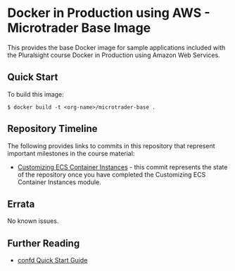# Docker in Production using AWS - Microtrader Base Image

This provides the base Docker image for sample applications included with the Pluralsight course Docker in Production using Amazon Web Services.

## Quick Start

To build this image: 

```
$ docker build -t <org-name>/microtrader-base .
```

## Repository Timeline

The following provides links to commits in this repository that represent important milestones in the course material:

- [Customizing ECS Container Instances](https://github.com/docker-production-aws/microtrader-base/tree/customizing-ecs-container-instances) - this commit represents the state of the repository once you have completed the Customizing ECS Container Instances module.

## Errata

No known issues.

## Further Reading

- [confd Quick Start Guide](https://github.com/kelseyhightower/confd/blob/master/docs/quick-start-guide.md)